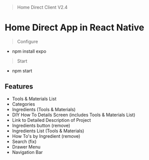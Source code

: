 > Home Direct Client V2.4
# Home Direct App in React Native

> Configure
- npm install expo 

> Start
- npm start


## Features
- Tools & Materials List
- Categories
- Ingredients (Tools & Materials)
- DIY How To Details Screen (includes Tools & Materials List)
- Link to Detailed Description of Project
- Ingredients button (remove)
- Ingredients List (Tools & Materials)
- How To's by Ingredient (remove)
- Search (fix)
- Drawer Menu 
- Navigation Bar 
